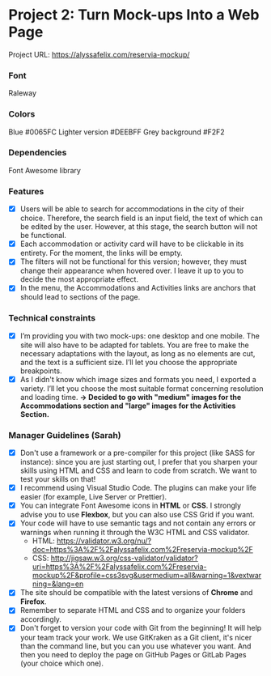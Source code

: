 # Project 2: Turn Mock-ups Into a Web Page
Project URL: https://alyssafelix.com/reservia-mockup/

### Font
Raleway

### Colors
Blue #0065FC
Lighter version #DEEBFF
Grey background #F2F2

### Dependencies
Font Awesome library

### Features
- [X] Users will be able to search for accommodations in the city of their choice. Therefore, the search field is an input field, the text of which can be edited by the user. However, at this stage, the search button will not be functional.
- [X] Each accommodation or activity card will have to be clickable in its entirety. For the moment, the links will be empty.
- [X] The filters will not be functional for this version; however, they must change their appearance when hovered over. I leave it up to you to decide the most appropriate effect.
- [X] In the menu, the Accommodations and Activities links are anchors that should lead to sections of the page.

### Technical constraints
- [X] I’m providing you with two mock-ups: one desktop and one mobile. The site will also have to be adapted for tablets. You are free to make the necessary adaptations with the layout, as long as no elements are cut, and the text is a sufficient size. I’ll let you choose the appropriate breakpoints.
- [X] As I didn't know which image sizes and formats you need, I exported a variety. I’ll let you choose the most suitable format concerning resolution and loading time. **-> Decided to go with "medium" images for the Accommodations section and "large" images for the Activities Section.**

### Manager Guidelines (Sarah)
- [X] Don't use a framework or a pre-compiler for this project (like SASS for instance): since you are just starting out, I prefer that  you sharpen your skills using HTML and CSS and learn to code from scratch. We want to test your skills on that!
- [X] I recommend using Visual Studio Code. The plugins can make your life easier (for example, Live Server or Prettier).
- [X] You can integrate Font Awesome icons in **HTML** or **CSS**. I strongly advise you to use **Flexbox**, but you can also use CSS Grid if you want.
- [X] Your code will have to use semantic tags and not contain any errors or warnings when running it through the W3C HTML and CSS validator.
  - HTML: https://validator.w3.org/nu/?doc=https%3A%2F%2Falyssafelix.com%2Freservia-mockup%2F
  - CSS:  http://jigsaw.w3.org/css-validator/validator?uri=https%3A%2F%2Falyssafelix.com%2Freservia-mockup%2F&profile=css3svg&usermedium=all&warning=1&vextwarning=&lang=en
- [X] The site should be compatible with the latest versions of **Chrome** and **Firefox**.
- [X] Remember to separate HTML and CSS and to organize your folders accordingly.
- [X] Don't forget to version your code with Git from the beginning! It will help your team track your work. We use GitKraken as a Git client, it's nicer than the command line, but you can you use whatever you want. And then you need to deploy the page on GitHub Pages or GitLab Pages (your choice which one).
